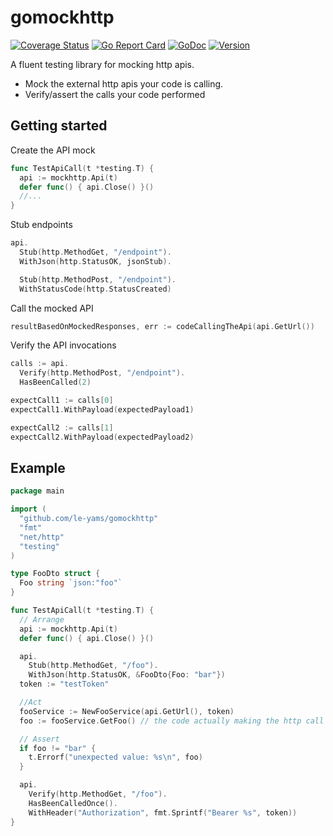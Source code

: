 # gomockhttp 
[![Coverage Status](https://coveralls.io/repos/github/le-yams/gomockhttp/badge.svg?branch=master)](https://coveralls.io/github/le-yams/gomockhttp?branch=master)
[![Go Report Card](https://goreportcard.com/badge/github.com/le-yams/gomockhttp)](https://goreportcard.com/report/github.com/le-yams/gomockhttp)
[![GoDoc](https://godoc.org/github.com/le-yams/gomockhttp?status.svg)](https://godoc.org/github.com/le-yams/gomockhttp)
[![Version](https://img.shields.io/github/tag/le-yams/gomockhttp.svg)](https://github.com/le-yams/gomockhttp/releases)


A fluent testing library for mocking http apis.
* Mock the external http apis your code is calling.
* Verify/assert the calls your code performed

## Getting started

Create the API mock 
```go
func TestApiCall(t *testing.T) {
  api := mockhttp.Api(t)
  defer func() { api.Close() }()
  //...
}
```

Stub endpoints
```go
api.
  Stub(http.MethodGet, "/endpoint").
  WithJson(http.StatusOK, jsonStub).

  Stub(http.MethodPost, "/endpoint").
  WithStatusCode(http.StatusCreated)
```

Call the mocked API
```go
resultBasedOnMockedResponses, err := codeCallingTheApi(api.GetUrl())
```

Verify the API invocations
```go
calls := api.
  Verify(http.MethodPost, "/endpoint").
  HasBeenCalled(2)

expectCall1 := calls[0]
expectCall1.WithPayload(expectedPayload1)

expectCall2 := calls[1]
expectCall2.WithPayload(expectedPayload2)
```



## Example

```go
package main

import (
  "github.com/le-yams/gomockhttp"
  "fmt"
  "net/http"
  "testing"
)

type FooDto struct {
  Foo string `json:"foo"`
}

func TestApiCall(t *testing.T) {
  // Arrange
  api := mockhttp.Api(t)
  defer func() { api.Close() }()

  api.
    Stub(http.MethodGet, "/foo").
    WithJson(http.StatusOK, &FooDto{Foo: "bar"})
  token := "testToken"

  //Act
  fooService := NewFooService(api.GetUrl(), token)
  foo := fooService.GetFoo() // the code actually making the http call to the api endpoint

  // Assert
  if foo != "bar" {
    t.Errorf("unexpected value: %s\n", foo)
  }

  api.
    Verify(http.MethodGet, "/foo").
    HasBeenCalledOnce().
    WithHeader("Authorization", fmt.Sprintf("Bearer %s", token))
}

```

